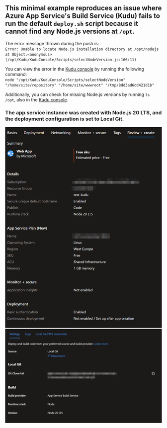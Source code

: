 ## This minimal example reproduces an issue where Azure App Service's Build Service (Kudu) fails to run the default `deploy.sh` script because it cannot find any Node.js versions at `/opt`.

The error message thrown during the push is:  
`Error: Unable to locate Node.js installation directory at /opt/nodejs`  
`at Object.<anonymous> (/opt/Kudu/KuduConsole/Scripts/selectNodeVersion.js:166:11)`

You can view the error in the [Kudu console](https://<APP_SERVICE_NAME>.scm.westeurope-01.azurewebsites.net/newui/kududebug) by running the following command:  
`node "/opt/Kudu/KuduConsole/Scripts/selectNodeVersion" "/home/site/repository" "/home/site/wwwroot" "/tmp/8dd3ad6dd421d1b"`

Additionally, you can check for missing Node.js versions by running `ls /opt`, also in the [Kudu console](https://<APP_SERVICE_NAME>.scm.westeurope-01.azurewebsites.net/newui/kududebug).


### The app service instance was created with Node.js 20 LTS, and the deployment configuration is set to Local Git.
![Screenshot showing the Web App creation configuration](images/CreationSummary.png)  
![Screenshot showing the deployment configuration set to Local Git](images/DeploymentConfig.png)